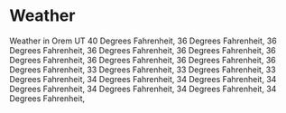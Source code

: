 # Weather
Weather in Orem UT
40 Degrees Fahrenheit,
36 Degrees Fahrenheit,
36 Degrees Fahrenheit,
36 Degrees Fahrenheit,
36 Degrees Fahrenheit,
36 Degrees Fahrenheit,
36 Degrees Fahrenheit,
36 Degrees Fahrenheit,
36 Degrees Fahrenheit,
33 Degrees Fahrenheit,
33 Degrees Fahrenheit,
33 Degrees Fahrenheit,
34 Degrees Fahrenheit,
34 Degrees Fahrenheit,
34 Degrees Fahrenheit,
34 Degrees Fahrenheit,
34 Degrees Fahrenheit,
34 Degrees Fahrenheit,
